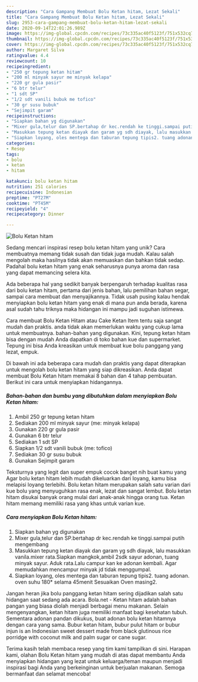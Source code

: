 ```yaml
---
description: "Cara Gampang Membuat Bolu Ketan hitam, Lezat Sekali"
title: "Cara Gampang Membuat Bolu Ketan hitam, Lezat Sekali"
slug: 2953-cara-gampang-membuat-bolu-ketan-hitam-lezat-sekali
date: 2020-09-14T22:01:26.989Z
image: https://img-global.cpcdn.com/recipes/73c335ac40f5123f/751x532cq70/bolu-ketan-hitam-foto-resep-utama.jpg
thumbnail: https://img-global.cpcdn.com/recipes/73c335ac40f5123f/751x532cq70/bolu-ketan-hitam-foto-resep-utama.jpg
cover: https://img-global.cpcdn.com/recipes/73c335ac40f5123f/751x532cq70/bolu-ketan-hitam-foto-resep-utama.jpg
author: Margaret Silva
ratingvalue: 4.4
reviewcount: 10
recipeingredient:
- "250 gr tepung ketan hitam"
- "200 ml minyak sayur me minyak kelapa"
- "220 gr gula pasir"
- "6 btr telur"
- "1 sdt SP"
- "1/2 sdt vanili bubuk me tofico"
- "30 gr susu bubuk"
- "Sejimpit garam"
recipeinstructions:
- "Siapkan bahan yg digunakan"
- "Mixer gula,telur dan SP.bertahap dr kec.rendah ke tinggi.sampai putih mengembang"
- "Masukkan tepung ketan diayak dan garam yg sdh diayak, lalu masukkan vanila.mixer rata.Siapkan mangkok,ambil 2sdk sayur adonan, tuang minyak sayur. Aduk rata.Lalu campur kan ke adonan kembali. Agar memudahkan mencampur minyak jd tidak menggumpal."
- "Siapkan loyang, oles mentega dan taburan tepung tipis2. tuang adonan. oven suhu 180* selama 45menit Sesuaikan Oven masing2."
categories:
- Resep
tags:
- bolu
- ketan
- hitam

katakunci: bolu ketan hitam 
nutrition: 251 calories
recipecuisine: Indonesian
preptime: "PT27M"
cooktime: "PT45M"
recipeyield: "4"
recipecategory: Dinner

---
```



![Bolu Ketan hitam](https://img-global.cpcdn.com/recipes/73c335ac40f5123f/751x532cq70/bolu-ketan-hitam-foto-resep-utama.jpg)

Sedang mencari inspirasi resep bolu ketan hitam yang unik? Cara membuatnya memang tidak susah dan tidak juga mudah. Kalau salah mengolah maka hasilnya tidak akan memuaskan dan bahkan tidak sedap. Padahal bolu ketan hitam yang enak seharusnya punya aroma dan rasa yang dapat memancing selera kita.

Ada beberapa hal yang sedikit banyak berpengaruh terhadap kualitas rasa dari bolu ketan hitam, pertama dari jenis bahan, lalu pemilihan bahan segar, sampai cara membuat dan menyajikannya. Tidak usah pusing kalau hendak menyiapkan bolu ketan hitam yang enak di mana pun anda berada, karena asal sudah tahu triknya maka hidangan ini mampu jadi suguhan istimewa.

Cara membuat Bolu Ketan Hitam atau Cake Ketan Item tentu saja sangat mudah dan praktis. anda tidak akan memerlukan waktu yang cukup lama untuk membuatnya. bahan-bahan yang digunakan. Kini, tepung ketan hitam bisa dengan mudah Anda dapatkan di toko bahan kue dan supermarket. Tepung ini bisa Anda kreasikan untuk membuat kue bolu panggang yang lezat, empuk.


Di bawah ini ada beberapa cara mudah dan praktis yang dapat diterapkan untuk mengolah bolu ketan hitam yang siap dikreasikan. Anda dapat membuat Bolu Ketan hitam memakai 8 bahan dan 4 tahap pembuatan. Berikut ini cara untuk menyiapkan hidangannya.

<!--inarticleads1-->

##### Bahan-bahan dan bumbu yang dibutuhkan dalam menyiapkan Bolu Ketan hitam:

1. Ambil 250 gr tepung ketan hitam
1. Sediakan 200 ml minyak sayur (me: minyak kelapa)
1. Gunakan 220 gr gula pasir
1. Gunakan 6 btr telur
1. Sediakan 1 sdt SP
1. Siapkan 1/2 sdt vanili bubuk (me: tofico)
1. Sediakan 30 gr susu bubuk
1. Gunakan Sejimpit garam


Teksturnya yang legit dan super empuk cocok banget nih buat kamu yang Agar bolu ketan hitam lebih mudah dikeluarkan dari loyang, kamu bisa melapisi loyang terlebihi. Bolu ketan hitam merupakan salah satu varian dari kue bolu yang menyuguhkan rasa enak, lezat dan sangat lembut. Bolu ketan hitam disukai banyak orang mulai dari anak-anak hingga orang tua. Ketan hitam memang memiliki rasa yang khas untuk varian kue. 

<!--inarticleads2-->

##### Cara menyiapkan Bolu Ketan hitam:

1. Siapkan bahan yg digunakan
1. Mixer gula,telur dan SP.bertahap dr kec.rendah ke tinggi.sampai putih mengembang
1. Masukkan tepung ketan diayak dan garam yg sdh diayak, lalu masukkan vanila.mixer rata.Siapkan mangkok,ambil 2sdk sayur adonan, tuang minyak sayur. Aduk rata.Lalu campur kan ke adonan kembali. Agar memudahkan mencampur minyak jd tidak menggumpal.
1. Siapkan loyang, oles mentega dan taburan tepung tipis2. tuang adonan. oven suhu 180* selama 45menit Sesuaikan Oven masing2.


Jangan heran jika bolu panggang ketan hitam sering dijadikan salah satu hidangan saat sedang ada acara. Bola.net - Ketan hitam adalah bahan pangan yang biasa diolah menjadi berbagai menu makanan. Selain mengenyangkan, ketan hitam juga memiliki manfaat bagi kesehatan tubuh. Sementara adonan pandan dikukus, buat adonan bolu ketan hitamnya dengan cara yang sama. Bubur ketan hitam, bubur pulut hitam or bubur injun is an Indonesian sweet dessert made from black glutinous rice porridge with coconut milk and palm sugar or cane sugar. 

Terima kasih telah membaca resep yang tim kami tampilkan di sini. Harapan kami, olahan Bolu Ketan hitam yang mudah di atas dapat membantu Anda menyiapkan hidangan yang lezat untuk keluarga/teman maupun menjadi inspirasi bagi Anda yang berkeinginan untuk berjualan makanan. Semoga bermanfaat dan selamat mencoba!
